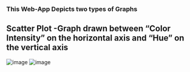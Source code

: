 ### This Web-App Depicts two types of Graphs

## Scatter Plot -Graph drawn between “Color Intensity” on the horizontal axis and “Hue” on the vertical axis
![image](https://user-images.githubusercontent.com/27363846/194722866-bb3e6e87-d0ad-4910-807e-103adb51e389.png)
![image](https://user-images.githubusercontent.com/27363846/194722888-5d9d9f66-40a7-47a4-9bc9-f0acd6ca8f87.png)
